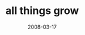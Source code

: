 ---
layout: base.njk
title : 'all things grow' 
view_title : 'all things grow' 
year : '2008' 
date : '2008-03-17' 
img_file : '/drawing/allthingsgrow.png' 
html_file : 'allthingsgrow' 
next_html : 'weareonthesamewavelength2.html' 
year_order : '115' 
permalink : "title/{{html_file}}.html"
---